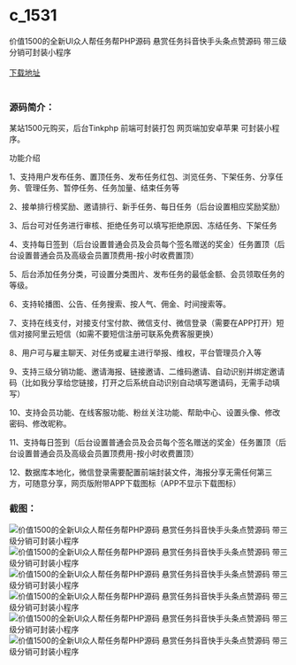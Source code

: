 # c_1531
价值1500的全新UI众人帮任务帮PHP源码 悬赏任务抖音快手头条点赞源码 带三级分销可封装小程序
<br/></br>
[下载地址](https://www.uuid2.com/1531.html "下载地址")
<br/></br>
<h3>源码简介：</h3>
<p>某站1500元购买，后台Tinkphp 前端可封装打包  网页端加安卓苹果 可封装小程序。<p>
<p>功能介绍<p>
<p>1、支持用户发布任务、置顶任务、发布任务红包、浏览任务、下架任务、分享任务、管理任务、暂停任务、任务加量、结束任务等<p>
<p>2、接单排行榜奖励、邀请排行、新手任务、每日任务（后台设置相应奖励奖励）<p>
<p>3、后台可对任务进行审核、拒绝任务可以填写拒绝原因、冻结任务、下架任务<p>
<p>4、支持每日签到（后台设置普通会员及会员每个签名赠送的奖金）任务置顶（后台设置普通会员及高级会员置顶费用-按小时收费置顶）<p>
<p>5、后台添加任务分类，可设置分类图片、发布任务的最低金额、会员领取任务的等级。<p>
<p>6、支持轮播图、公告、任务搜索、按人气、佣金、时间搜索等。<p>
<p>7、支持在线支付，对接支付宝付款、微信支付、微信登录（需要在APP打开）短信对接阿里云短信（如需不要短信注册可联系免费客服更换）<p>
<p>8、用户可与雇主聊天、对任务或雇主进行举报、维权，平台管理员介入等<p>
<p>9、支持三级分销功能、邀请海报、链接邀请、二维码邀请、自动识别并绑定邀请码（比如我分享给您链接，打开之后系统自动识别自动填写邀请码，无需手动填写）<p>
<p>10、支持会员功能、在线客服功能、粉丝关注功能、帮助中心、设置头像、修改密码、修改昵称。<p>
<p>11、支持每日签到（后台设置普通会员及会员每个签名赠送的奖金）任务置顶（后台设置普通会员及高级会员置顶费用-按小时收费置顶）<p>
<p>12、数据库本地化，微信登录需要配置前端封装文件，海报分享无需任何第三方，可随意分享，网页版附带APP下载图标（APP不显示下载图标）<p>
<h3>截图：</h3>
<img src="https://www.uuid2.com/wp-content/uploads/img/uimage/87621631234462.png" alt="价值1500的全新UI众人帮任务帮PHP源码 悬赏任务抖音快手头条点赞源码 带三级分销可封装小程序"><img src="https://www.uuid2.com/wp-content/uploads/img/uimage/44041631234463.png" alt="价值1500的全新UI众人帮任务帮PHP源码 悬赏任务抖音快手头条点赞源码 带三级分销可封装小程序"><img src="https://www.uuid2.com/wp-content/uploads/img/uimage/9551631234464.png" alt="价值1500的全新UI众人帮任务帮PHP源码 悬赏任务抖音快手头条点赞源码 带三级分销可封装小程序"><img src="https://www.uuid2.com/wp-content/uploads/img/uimage/13421631234465.png" alt="价值1500的全新UI众人帮任务帮PHP源码 悬赏任务抖音快手头条点赞源码 带三级分销可封装小程序"><img src="https://www.uuid2.com/wp-content/uploads/img/uimage/69821631234466.png" alt="价值1500的全新UI众人帮任务帮PHP源码 悬赏任务抖音快手头条点赞源码 带三级分销可封装小程序"><img src="https://www.uuid2.com/wp-content/uploads/img/uimage/80561631234467.png" alt="价值1500的全新UI众人帮任务帮PHP源码 悬赏任务抖音快手头条点赞源码 带三级分销可封装小程序">
